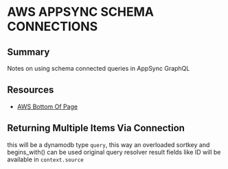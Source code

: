 # AWS APPSYNC SCHEMA CONNECTIONS

## Summary

Notes on using schema connected queries in AppSync GraphQL

## Resources

- [AWS Bottom Of Page](https://docs.aws.amazon.com/appsync/latest/devguide/configuring-resolvers.html)

## Returning Multiple Items Via Connection

this will be a dynamodb type `query`, this way an overloaded sortkey and
begins_with() can be used
original query resolver result fields like ID will be available in
`context.source`
